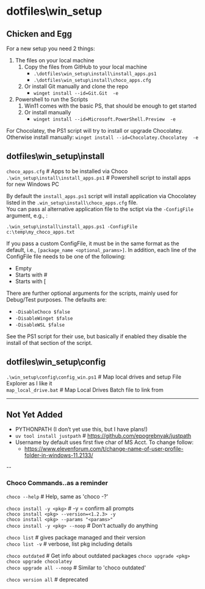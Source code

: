 # dotfiles\win_setup

## Chicken and Egg

For a new setup you need 2 things:

1. The files on your local machine
   1. Copy the files from GitHub to your local machine
      * `.\dotfiles\win_setup\install\install_apps.ps1`
      * `.\dotfiles\win_setup\install\choco_apps.cfg`
   2. Or install Git manually and clone the repo
      * `winget install --id=Git.Git  -e`
2. Powershell to run the Scripts
   1. Win11 comes with the basic PS, that should be enough to get started
   2. Or install manually
      * `winget install --id=Microsoft.PowerShell.Preview  -e`

For Chocolatey, the PS1 script will try to install or upgrade Chocolatey. Otherwise install manually: `winget install --id=Chocolatey.Chocolatey  -e`

## dotfiles\win_setup\install

`choco_apps.cfg`                       # Apps to be installed via Choco  
`.\win_setup\install\install_apps.ps1` # Powershell script to install apps for new Windows PC  

By default the `install_apps.ps1` script will install application via Chocolatey listed in the `.win_setup\install\choco_apps.cfg` file.  
You can pass al alternative application file to the sctipt via the `-ConfigFile` argument, e.g., :

`.\win_setup\install\install_apps.ps1 -ConfigFile c:\temp\my_choco_apps.txt`

If you pass a custom ConfigFile, it must be in the same format as the default, i.e., `[package_name <optional_params>]`. In addition, each line of the ConfigFile file needs to be one of the following:

* Empty
* Starts with #
* Starts with [

There are further optional arguments for the scripts, mainly used for Debug/Test purposes. The defaults are:

* `-DisableChoco $false`
* `-DisableWinget $false`
* `-DisableWSL $false`

See the PS1 script for their use, but basically if enabled they disable the install of that section of the script.

## dotfiles\win_setup\config

`.\win_setup\config\config_win.ps1`    # Map local drives and setup File Explorer as I like it  
`map_local_drive.bat`                  # Map Local Drives Batch file to link from

---

## Not Yet Added

* PYTHONPATH (I don’t yet use this, but I have plans!)
* `uv tool install justpath`  # <https://github.com/epogrebnyak/justpath>
* Username by default uses first five char of MS Acct. To change follow:
  * <https://www.elevenforum.com/t/change-name-of-user-profile-folder-in-windows-11.2133/>

--

### Choco Commands..as a reminder

`choco --help`  # Help, same as 'choco -?'

`choco install -y <pkg>`  # -y = confirm all prompts  
`choco install <pkg> --version=<1.2.3> -y`  
`choco install <pkg> --params "<params>"`  
`choco install -y <pkg> --noop`  # Don't actually do anything

`choco list`     # gives package managed and their version  
`choco list -v`  # verbose, list pkg including details  

`choco outdated` # Get info about outdated packages
`choco upgrade <pkg>`  
`choco upgrade chocolatey`  
`choco upgrade all --noop`  # Similar to 'choco outdated'

`choco version all` # deprecated
